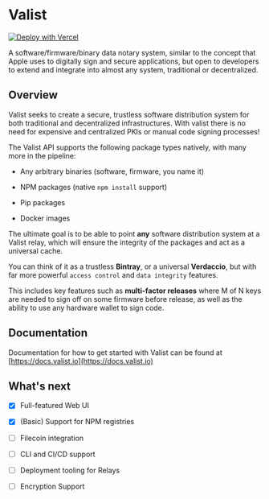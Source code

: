 # Valist

[![Deploy with Vercel](https://vercel.com/button)](https://vercel.com/new/git/external?repository-url=https%3A%2F%2Fgithub.com%2Fvalist-io%2Fvalist&env=WEB3_PROVIDER&envDescription=Enter%20a%20Web3%20HTTP%20Provider%20(can%20be%20an%20Infura%20Project%20URL))

A software/firmware/binary data notary system, similar to the concept that Apple uses to digitally sign and secure applications, but open to developers to extend and integrate into almost any system, traditional or decentralized.

## Overview

Valist seeks to create a secure, trustless software distribution system for both traditional and decentralized infrastructures. With valist there is no need for expensive and centralized PKIs or manual code signing processes!

The Valist API supports the following package types natively, with many more in the pipeline:

* Any arbitrary binaries (software, firmware, you name it)

* NPM packages (native `npm install` support)

* Pip packages

* Docker images

The ultimate goal is to be able to point **any** software distribution system at a Valist relay, which will ensure the integrity of the packages and act as a universal cache.

You can think of it as a trustless **Bintray**, or a universal **Verdaccio**, but with far more powerful `access control` and `data integrity` features.

This includes key features such as **multi-factor releases** where M of N keys are needed to sign off on some firmware before release, as well as the ability to use any hardware wallet to sign code.

## Documentation

Documentation for how to get started with Valist can be found at [https://docs.valist.io](https://docs.valist.io)

## What's next

* [x] Full-featured Web UI

* [x] (Basic) Support for NPM registries

* [ ] Filecoin integration

* [ ] CLI and CI/CD support

* [ ] Deployment tooling for Relays

* [ ] Encryption Support